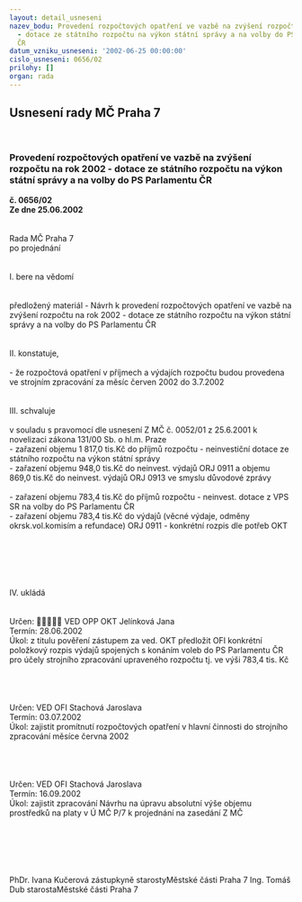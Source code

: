 ```yaml
---
layout: detail_usneseni
nazev_bodu: Provedení rozpočtových opatření ve vazbě na zvýšení rozpočtu na rok 2002
  - dotace ze státního rozpočtu na výkon státní správy a na volby do PS Parlamentu
  ČR
datum_vzniku_usneseni: '2002-06-25 00:00:00'
cislo_usneseni: 0656/02
prilohy: []
organ: rada
---
```

<div id="ucUsn_pList" class="usn">
	<span><h2>Usnesení rady MČ Praha 7 </h2>
<br></span><div class="standBody">
<span><h3>Provedení rozpočtových opatření ve vazbě na zvýšení rozpočtu na rok 2002 - dotace ze státního rozpočtu na výkon státní správy a na volby do PS Parlamentu ČR</h3></span><div class="center">
		<strong>č. 0656/02</strong><br>
	</div>
<div class="center">
		<strong>Ze dne 25.06.2002</strong><br><br>
	</div>
<br>Rada MČ Praha 7<br>po projednání<br><br><br>I.	bere na vědomí<br><br> <br>předložený materiál - Návrh k provedení rozpočtových opatření ve vazbě na zvýšení rozpočtu na rok 2002 - dotace ze státního rozpočtu na výkon státní správy a na volby do PS Parlamentu ČR<br><br><br>II.	konstatuje,<br><br>- že rozpočtová opatření v příjmech a výdajích rozpočtu budou provedena ve strojním zpracování za měsíc červen 2002  do 3.7.2002<br><br><br>III.	schvaluje <br><br>v souladu s pravomocí dle usnesení Z MČ č. 0052/01 z 25.6.2001 k novelizaci zákona 131/00 Sb. o hl.m. Praze <br>- zařazení objemu 1 817,0 tis.Kč do příjmů rozpočtu - neinvestiční dotace ze státního rozpočtu na výkon státní správy<br>- zařazení objemu 948,0 tis.Kč do neinvest. výdajů ORJ 0911 a objemu 869,0 tis.Kč do neinvest. výdajů ORJ 0913 ve smyslu důvodové zprávy<br><br>- zařazení objemu 783,4 tis.Kč do příjmů rozpočtu - neinvest. dotace z VPS SR na volby do PS Parlamentu ČR<br>- zařazení objemu 783,4 tis.Kč do výdajů (věcné výdaje, odměny okrsk.vol.komisím a refundace) ORJ 0911 - konkrétní rozpis dle potřeb OKT<br><br><br><br><br><br><br>IV.	ukládá <br><br> <br>Určen:	﷡﷡﷡﷡﷡	VED OPP OKT Jelínková Jana<br>Termín: 28.06.2002<br>Úkol:	z titulu pověření zástupem za ved. OKT předložit OFI konkrétní položkový rozpis výdajů spojených s konáním voleb do PS Parlamentu ČR pro účely strojního zpracování upraveného rozpočtu tj. ve výši 783,4 tis. Kč<br> <br><br><br> <br>Určen:	VED OFI Stachová Jaroslava<br>Termín: 03.07.2002<br>Úkol:	zajistit promítnutí rozpočtových opatření v hlavní činnosti do strojního zpracování měsíce června  2002<br> <br> <br><br> <br>Určen:	VED OFI Stachová Jaroslava<br>Termín: 16.09.2002<br>Úkol:	zajistit zpracování Návrhu na  úpravu absolutní výše objemu prostředků na platy v Ú MČ P/7  k projednání na zasedání Z MČ<br> <br><br><br><br> <br>	<br>PhDr. Ivana Kučerová zástupkyně starostyMěstské části Praha 7	Ing. Tomáš Dub starostaMěstské části Praha 7<br>	<br><br>
</div>
</div>